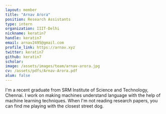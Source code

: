 ```yaml
---
layout: member
title: "Arnav Arora"
position: Research Assistants
type: intern
organization: IIIT-Delhi
nickname: keratin7 
handle: keratin7
email: arnav2495@gmail.com
profile_link: https://arnav.xyz
twitter: keratin7
github: keratin7
scholar: 
image: /assets/images/team/arnav-arora.jpg
cv: /assets/pdfs/Arnav-Arora.pdf
alum: false
---
```

I'm a recent graduate from SRM Institute of Science and Technology, Chennai. I work on making machines understand language with the help of machine learning techniques. When I'm not reading research papers, you can find me playing with the closest street dog. 